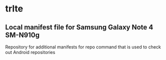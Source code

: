 # trlte

## Local manifest file for Samsung Galaxy Note 4 SM-N910g

Repository for additional manifests for repo command that is used to check out Android repositories

